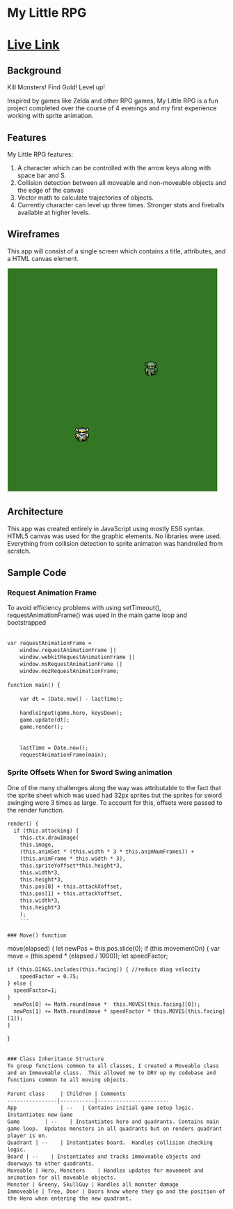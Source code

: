 # My Little RPG
# [Live Link](https://eihcir0.github.io/my_little_rpg)
## Background

Kill Monsters!  Find Gold!  Level up!

Inspired by games like Zelda and other RPG games, My Little RPG is a fun project completed over the course of 4 evenings and my first experience working with sprite animation.  

## Features
My Little RPG features:

1. A character which can be controlled with the arrow keys along with space bar and S.
1. Collision detection between all moveable and non-moveable objects and the edge of the canvas
1. Vector math to calculate trajectories of objects.
1. Currently character can level up three times.  Stronger stats and fireballs available at higher levels.

## Wireframes
This app will consist of a single screen which contains a title, attributes, and a HTML canvas element.

![img](docs/WireFrame.png)

## Architecture
This app was created entirely in JavaScript using mostly ES6 syntax.  HTML5 canvas was used for the graphic elements.  No libraries were used.  Everything from collision detection to sprite animation was handrolled from scratch.

## Sample Code

### Request Animation Frame

To avoid efficiency problems with using setTimeout(), requestAnimationFrame() was used in the main game loop and bootstrapped

```

var requestAnimationFrame =
	window.requestAnimationFrame ||
	window.webkitRequestAnimationFrame ||
	window.msRequestAnimationFrame ||
	window.mozRequestAnimationFrame;

function main() {

    var dt = (Date.now() - lastTime);

    handleInput(game.hero, keysDown);
    game.update(dt);
    game.render();


    lastTime = Date.now();
    requestAnimationFrame(main);
```


### Sprite Offsets When for Sword Swing animation

One of the many challenges along the way was attributable to the fact that the sprite sheet which was used had 32px sprites but the sprites for sword swinging were 3 times as large.  To account for this, offsets were passed to the render function.

```
render() {
  if (this.attacking) {
    this.ctx.drawImage(
    this.image,
    (this.animSet * (this.width * 3 * this.animNumFrames)) +
    (this.animFrame * this.width * 3),
    this.spriteYoffset*this.height*3,
    this.width*3,
    this.height*3,
    this.pos[0] + this.attackXoffset,
    this.pos[1] + this.attackYoffset,
    this.width*3,
    this.height*3
    );
    ```

### Move() function
```

move(elapsed) {
  let newPos = this.pos.slice(0);
  if (this.movementOn) {
    var move = (this.speed * (elapsed / 1000));
    let speedFactor;

    if (this.DIAGS.includes(this.facing)) { //reduce diag velocity
        speedFactor = 0.75;
    } else {
      speedFactor=1;
    }
      newPos[0] += Math.round(move *  this.MOVES[this.facing][0]);
      newPos[1] += Math.round(move * speedFactor * this.MOVES[this.facing][1]);
    }
  }

  ```

### Class Inheritance Structure
To group functions common to all classes, I created a Moveable class and an Immoveable class.  This allowed me to DRY up my codebase and functions common to all moving objects.

Parent class     | Children | Comments
----------------|-----------|-----------------------
App              | --   | Contains initial game setup logic.  Instantiates new Game
Game        | --    | Instantiates hero and quadrants. Contains main game loop.  Updates monsters in all quadrants but on renders quadrant player is on.
Quadrant | --    | Instantiates board.  Handles collision checking logic.
Board | --    | Instantiates and tracks immoveable objects and doorways to other quadrants.
Moveable | Hero, Monsters    | Handles updates for movement and animation for all moveable objects.
Monster | Greeny, SkullGuy | Handles all monster damage
Immoveable | Tree, Door | Doors know where they go and the position of the Hero when entering the new quadrant.
